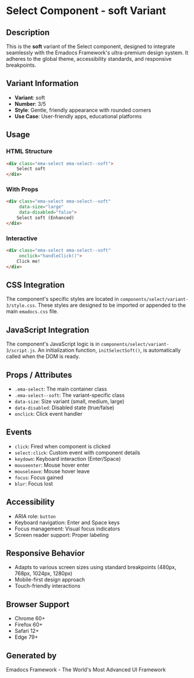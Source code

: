 # Select Component - soft Variant

## Description
This is the **soft** variant of the Select component, designed to integrate seamlessly with the Emadocs Framework's ultra-premium design system. It adheres to the global theme, accessibility standards, and responsive breakpoints.

## Variant Information
- **Variant**: soft
- **Number**: 3/5
- **Style**: Gentle, friendly appearance with rounded corners
- **Use Case**: User-friendly apps, educational platforms

## Usage

### HTML Structure
```html
<div class="ema-select ema-select--soft">
    Select soft
</div>
```

### With Props
```html
<div class="ema-select ema-select--soft" 
     data-size="large" 
     data-disabled="false">
    Select soft (Enhanced)
</div>
```

### Interactive
```html
<div class="ema-select ema-select--soft" 
     onclick="handleClick()">
    Click me!
</div>
```

## CSS Integration
The component's specific styles are located in `components/select/variant-3/style.css`. These styles are designed to be imported or appended to the main `emadocs.css` file.

## JavaScript Integration
The component's JavaScript logic is in `components/select/variant-3/script.js`. An initialization function, `initSelectSoft()`, is automatically called when the DOM is ready.

## Props / Attributes
- `.ema-select`: The main container class
- `.ema-select--soft`: The variant-specific class
- `data-size`: Size variant (small, medium, large)
- `data-disabled`: Disabled state (true/false)
- `onclick`: Click event handler

## Events
- `click`: Fired when component is clicked
- `select:click`: Custom event with component details
- `keydown`: Keyboard interaction (Enter/Space)
- `mouseenter`: Mouse hover enter
- `mouseleave`: Mouse hover leave
- `focus`: Focus gained
- `blur`: Focus lost

## Accessibility
- ARIA role: `button`
- Keyboard navigation: Enter and Space keys
- Focus management: Visual focus indicators
- Screen reader support: Proper labeling

## Responsive Behavior
- Adapts to various screen sizes using standard breakpoints (480px, 768px, 1024px, 1280px)
- Mobile-first design approach
- Touch-friendly interactions

## Browser Support
- Chrome 60+
- Firefox 60+
- Safari 12+
- Edge 79+

## Generated by
Emadocs Framework - The World's Most Advanced UI Framework
